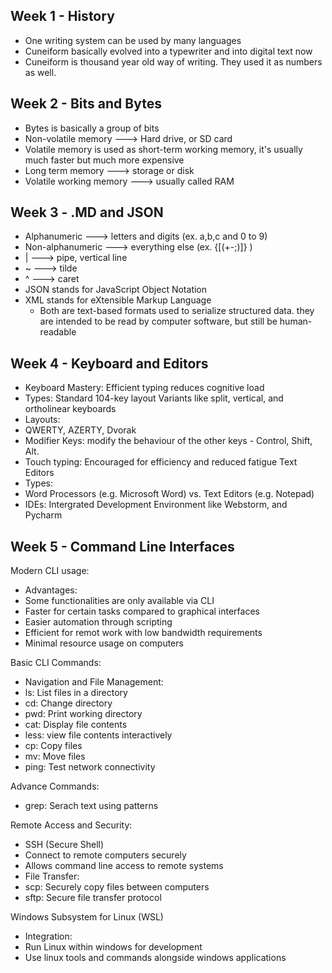 ## Week 1 - History
- One writing system can be used by many languages
- Cuneiform basically evolved into a typewriter and into digital text now
- Cuneiform is thousand year old way of writing. They used it as numbers as well.

## Week 2 - Bits and Bytes
- Bytes is basically a group of bits
- Non-volatile memory ---> Hard drive, or SD card
- Volatile memory is used as short-term working memory, it's usually much faster but much more expensive
- Long term memory ---> storage or disk
- Volatile working memory ---> usually called RAM

## Week 3 - .MD and JSON
- Alphanumeric ---> letters and digits (ex. a,b,c and 0 to 9)
- Non-alphanumeric ---> everything else (ex. {[(+-;)]} )
- | ---> pipe, vertical line
- ~ ---> tilde
- ^ ---> caret
- JSON stands for JavaScript Object Notation
- XML stands for eXtensible Markup Language
   - Both are text-based formats used to serialize structured data. they are intended to be read by computer software, but still be human-readable

## Week 4 - Keyboard and Editors
- Keyboard Mastery: Efficient typing reduces cognitive load
- Types: Standard 104-key layout
         Variants like split, vertical, and ortholinear keyboards
- Layouts:
-   QWERTY, AZERTY, Dvorak
- Modifier Keys: modify the behaviour of the other keys - Control, Shift, Alt.
- Touch typing: Encouraged for efficiency and reduced fatigue
Text Editors
- Types:
-   Word Processors (e.g. Microsoft Word) vs. Text Editors (e.g. Notepad)
-   IDEs: Intergrated Development Environment like Webstorm, and Pycharm

## Week 5 - Command Line Interfaces
Modern CLI usage:
- Advantages:
-   Some functionalities are only available via CLI
-   Faster for certain tasks compared to graphical interfaces
-   Easier automation through scripting
-   Efficient for remot work with low bandwidth requirements
-   Minimal resource usage on computers

Basic CLI Commands:
- Navigation and File Management:
-   ls: List files in a directory
-   cd: Change directory
-   pwd: Print working directory
-   cat: Display file contents
-   less: view file contents interactively
-   cp: Copy files
-   mv: Move files
-   ping: Test network connectivity

Advance Commands:
- grep: Serach text using patterns

Remote Access and Security:
- SSH (Secure Shell)
-   Connect to remote computers securely
-   Allows command line access to remote systems
- File Transfer:
-   scp: Securely copy files between computers
-   sftp: Secure file transfer protocol

Windows Subsystem for Linux (WSL)
- Integration:
-   Run Linux within windows for development
-   Use linux tools and commands alongside windows applications



